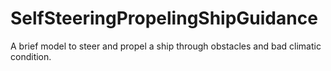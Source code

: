 # SelfSteeringPropelingShipGuidance
A brief model to steer and propel a ship through obstacles and bad climatic condition.
